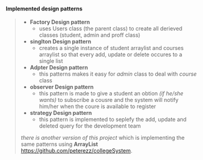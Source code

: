 #### Implemented design patterns 
>
> - **Factory Design pattern** 
>     - uses Users class (the parent class) to create all derieved classes (student, admin and proff class)
> - **singlton Design pattern**
>     - creates a single instance of student arraylist and courses arraylist so that every add, update or delete occures to a single list
> - **Adpter Design pattern**
>   - this patterns makes it easy for *admin* class to deal with *course* class  
> - **observer Design pattern**
>   - this pattern is made to give a student an obtion *(if he/she wants)* to subscribe a cousre and the system will notify him/her when the coure is available to register
> - **strategy Design pattern**
>   - this pattern is implemented to seplefy the add, update and deleted query for the development team
> 
> *there is another version of this project* which is implementing the same patterns using **ArrayList** https://github.com/peterezz/collegeSystem.

